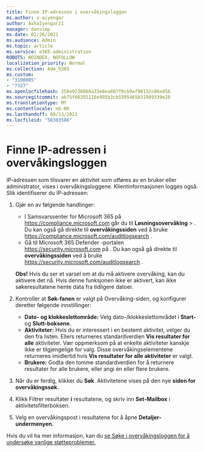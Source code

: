 ```yaml
---
title: Finne IP-adressen i overvåkingsloggen
ms.author: v-aiyengar
author: AshaIyengar21
manager: dansimp
ms.date: 02/26/2021
ms.audience: Admin
ms.topic: article
ms.service: o365-administration
ROBOTS: NOINDEX, NOFOLLOW
localization_priority: Normal
ms.collection: Adm_O365
ms.custom:
- "3100005"
- "7327"
ms.openlocfilehash: 258e92368b8a33e8ea807f0cb9af90132c86ed5b
ms.sourcegitcommit: ab75f66355116e995b3cb5505465b31989339e28
ms.translationtype: MT
ms.contentlocale: nb-NO
ms.lasthandoff: 08/13/2021
ms.locfileid: "58303586"
---
```

# <a name="find-the-ip-address-in-audit-log"></a>Finne IP-adressen i overvåkingsloggen

IP-adressen som tilsvarer en aktivitet som utføres av en bruker eller administrator, vises i overvåkingsloggene. Klientinformasjonen logges også. Slik identifiserer du IP-adressen:

1. Gjør en av følgende handlinger:
   - I Samsvarssenter for Microsoft 365 på <https://compliance.microsoft.com> går du til **Løsningsovervåking** \> . Du kan også gå direkte til **overvåkingssiden** ved å bruke <https://compliance.microsoft.com/auditlogsearch> .
   - Gå til Microsoft 365 Defender -portalen <https://security.microsoft.com> på . Du kan også gå direkte til **overvåkingssiden** ved å bruke <https://security.microsoft.com/auditlogsearch> .

    **Obs!** Hvis du ser et varsel om at du må aktivere overvåking, kan du aktivere det nå. Hvis denne funksjonen ikke er aktivert, kan ikke søkeresultatene hente data fra tidligere datoer.

2. Kontroller at **Søk-fanen**  er valgt på Overvåking-siden, og konfigurer deretter følgende innstillinger:
   - **Dato- og klokkeslettområde:** Velg dato-/klokkeslettområdet i **Start-** og **Slutt-boksene.**
   - **Aktiviteter:** Hvis du er interessert i en bestemt aktivitet, velger du den fra listen. Ellers returneres standardverdien **Vis resultater for alle** aktiviteter. Vær oppmerksom på at enkelte aktiviteter kanskje ikke er tilgjengelige for valg. Disse overvåkingselementene returneres imidlertid hvis **Vis resultater for alle aktiviteter** er valgt.
   - **Brukere:** Godta den tomme standardverdien for å returnere resultater for alle brukere, eller angi én eller flere brukere.

3. Når du er ferdig, klikker du **Søk**. Aktivitetene vises på den nye **siden for overvåkingssøk.**

4. Klikk Filtrer resultater **i** resultatene, og skriv inn **Set-Mailbox** i aktivitetsfilterboksen.

5. Velg en overvåkingspost i resultatene for å åpne **Detaljer-undermenyen.**

Hvis du vil ha mer informasjon, kan du [se Søke i overvåkingsloggen for å undersøke vanlige støtteproblemer.](https://docs.microsoft.com/microsoft-365/compliance/auditing-troubleshooting-scenarios)
